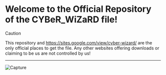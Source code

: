 # Welcome to the Official Repository of the CYBeR_WiZaRD file!
>[!CAUTION]
> This repository and https://sites.google.com/view/cyber-wizard/ are the only official places to get the file. Any other websites offering downloads or claiming to be us are not controlled by us!
---
![Capture](https://github.com/user-attachments/assets/9a423d67-d91c-43aa-8681-3d3db2900b7b)
